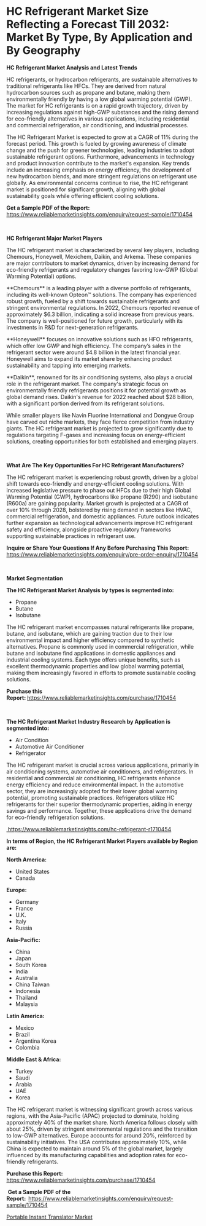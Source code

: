 <p><h1>HC Refrigerant Market Size Reflecting a Forecast Till 2032: Market By Type, By Application and By Geography</h1></p><p><strong>HC Refrigerant Market Analysis and Latest Trends</strong></p>
<p><p>HC refrigerants, or hydrocarbon refrigerants, are sustainable alternatives to traditional refrigerants like HFCs. They are derived from natural hydrocarbon sources such as propane and butane, making them environmentally friendly by having a low global warming potential (GWP). The market for HC refrigerants is on a rapid growth trajectory, driven by increasing regulations against high-GWP substances and the rising demand for eco-friendly alternatives in various applications, including residential and commercial refrigeration, air conditioning, and industrial processes.</p><p>The HC Refrigerant Market is expected to grow at a CAGR of 11% during the forecast period. This growth is fueled by growing awareness of climate change and the push for greener technologies, leading industries to adopt sustainable refrigerant options. Furthermore, advancements in technology and product innovation contribute to the market's expansion. Key trends include an increasing emphasis on energy efficiency, the development of new hydrocarbon blends, and more stringent regulations on refrigerant use globally. As environmental concerns continue to rise, the HC refrigerant market is positioned for significant growth, aligning with global sustainability goals while offering efficient cooling solutions.</p></p>
<p><strong>Get a Sample PDF of the Report:&nbsp;</strong> <a href="https://www.reliablemarketinsights.com/enquiry/request-sample/1710454?utm_campaign=3264&utm_medium=2&utm_source=Github&utm_content=ia&utm_term=27032025&utm_id=hc-refrigerant">https://www.reliablemarketinsights.com/enquiry/request-sample/1710454</a></p>
<p>&nbsp;</p>
<p><strong>HC Refrigerant Major Market Players</strong></p>
<p><p>The HC refrigerant market is characterized by several key players, including Chemours, Honeywell, Mexichem, Daikin, and Arkema. These companies are major contributors to market dynamics, driven by increasing demand for eco-friendly refrigerants and regulatory changes favoring low-GWP (Global Warming Potential) options.</p><p>**Chemours** is a leading player with a diverse portfolio of refrigerants, including its well-known Opteon™ solutions. The company has experienced robust growth, fueled by a shift towards sustainable refrigerants and stringent environmental regulations. In 2022, Chemours reported revenue of approximately $6.3 billion, indicating a solid increase from previous years. The company is well-positioned for future growth, particularly with its investments in R&D for next-generation refrigerants.</p><p>**Honeywell** focuses on innovative solutions such as HFO refrigerants, which offer low GWP and high efficiency. The company’s sales in the refrigerant sector were around $4.8 billion in the latest financial year. Honeywell aims to expand its market share by enhancing product sustainability and tapping into emerging markets.</p><p>**Daikin**, renowned for its air conditioning systems, also plays a crucial role in the refrigerant market. The company's strategic focus on environmentally friendly refrigerants positions it for potential growth as global demand rises. Daikin's revenue for 2022 reached about $28 billion, with a significant portion derived from its refrigerant solutions.</p><p>While smaller players like Navin Fluorine International and Dongyue Group have carved out niche markets, they face fierce competition from industry giants. The HC refrigerant market is projected to grow significantly due to regulations targeting F-gases and increasing focus on energy-efficient solutions, creating opportunities for both established and emerging players.</p></p>
<p>&nbsp;</p>
<p><strong>What Are The Key Opportunities For HC Refrigerant Manufacturers?</strong></p>
<p><p>The HC refrigerant market is experiencing robust growth, driven by a global shift towards eco-friendly and energy-efficient cooling solutions. With increased legislative pressure to phase out HFCs due to their high Global Warming Potential (GWP), hydrocarbons like propane (R290) and isobutane (R600a) are gaining popularity. Market growth is projected at a CAGR of over 10% through 2028, bolstered by rising demand in sectors like HVAC, commercial refrigeration, and domestic appliances. Future outlook indicates further expansion as technological advancements improve HC refrigerant safety and efficiency, alongside proactive regulatory frameworks supporting sustainable practices in refrigerant use.</p></p>
<p><strong>Inquire or Share Your Questions If Any Before Purchasing This Report:</strong> <a href="https://www.reliablemarketinsights.com/enquiry/pre-order-enquiry/1710454?utm_campaign=3264&utm_medium=2&utm_source=Github&utm_content=ia&utm_term=27032025&utm_id=hc-refrigerant">https://www.reliablemarketinsights.com/enquiry/pre-order-enquiry/1710454</a></p>
<p>&nbsp;</p>
<p><strong>Market Segmentation</strong></p>
<p><strong>The HC Refrigerant Market Analysis by types is segmented into:</strong></p>
<p><ul><li>Propane</li><li>Butane</li><li>Isobutane</li></ul></p>
<p><p>The HC refrigerant market encompasses natural refrigerants like propane, butane, and isobutane, which are gaining traction due to their low environmental impact and higher efficiency compared to synthetic alternatives. Propane is commonly used in commercial refrigeration, while butane and isobutane find applications in domestic appliances and industrial cooling systems. Each type offers unique benefits, such as excellent thermodynamic properties and low global warming potential, making them increasingly favored in efforts to promote sustainable cooling solutions.</p></p>
<p><strong>Purchase this Report:&nbsp;</strong><a href="https://www.reliablemarketinsights.com/purchase/1710454?utm_campaign=3264&utm_medium=2&utm_source=Github&utm_content=ia&utm_term=27032025&utm_id=hc-refrigerant">https://www.reliablemarketinsights.com/purchase/1710454</a></p>
<p>&nbsp;</p>
<p><strong>The HC Refrigerant Market Industry Research by Application is segmented into:</strong></p>
<p><ul><li>Air Condition</li><li>Automotive Air Conditioner</li><li>Refrigerator</li></ul></p>
<p><p>The HC refrigerant market is crucial across various applications, primarily in air conditioning systems, automotive air conditioners, and refrigerators. In residential and commercial air conditioning, HC refrigerants enhance energy efficiency and reduce environmental impact. In the automotive sector, they are increasingly adopted for their lower global warming potential, promoting sustainable practices. Refrigerators utilize HC refrigerants for their superior thermodynamic properties, aiding in energy savings and performance. Together, these applications drive the demand for eco-friendly refrigeration solutions.</p></p>
<p><a href="https://www.reliablemarketinsights.com/hc-refrigerant-r1710454?utm_campaign=3264&utm_medium=2&utm_source=Github&utm_content=ia&utm_term=27032025&utm_id=hc-refrigerant">&nbsp;https://www.reliablemarketinsights.com/hc-refrigerant-r1710454</a></p>
<p><strong>In terms of Region, the HC Refrigerant Market Players available by Region are:</strong></p>
<p>
    <p> <strong> North America: </strong>
        <ul>
            <li>United States</li>
            <li>Canada</li>
        </ul>
        </p> 
    <p> <strong> Europe: </strong>
        <ul>
            <li>Germany</li>
            <li>France</li>
            <li>U.K.</li>
            <li>Italy</li>
            <li>Russia</li>
        </ul>
        </p> 
    <p> <strong> Asia-Pacific: </strong>
        <ul>
            <li>China</li>
            <li>Japan</li>
            <li>South Korea</li>
            <li>India</li>
            <li>Australia</li>
            <li>China Taiwan</li>
            <li>Indonesia</li>
            <li>Thailand</li>
            <li>Malaysia</li>
        </ul>
        </p> 
    <p> <strong> Latin America: </strong>
        <ul>
            <li>Mexico</li>
            <li>Brazil</li>
            <li>Argentina Korea</li>
            <li>Colombia</li>
        </ul>
        </p> 
    <p> <strong> Middle East & Africa: </strong>
        <ul>
            <li>Turkey</li>
            <li>Saudi</li>
            <li>Arabia</li>
            <li>UAE</li>
            <li>Korea</li>
        </ul>
    </p>
    </p>
<p><p>The HC refrigerant market is witnessing significant growth across various regions, with the Asia-Pacific (APAC) projected to dominate, holding approximately 40% of the market share. North America follows closely with about 25%, driven by stringent environmental regulations and the transition to low-GWP alternatives. Europe accounts for around 20%, reinforced by sustainability initiatives. The USA contributes approximately 10%, while China is expected to maintain around 5% of the global market, largely influenced by its manufacturing capabilities and adoption rates for eco-friendly refrigerants.</p></p>
<p><strong>Purchase this Report: </strong><a href="https://www.reliablemarketinsights.com/purchase/1710454?utm_campaign=3264&utm_medium=2&utm_source=Github&utm_content=ia&utm_term=27032025&utm_id=hc-refrigerant">https://www.reliablemarketinsights.com/purchase/1710454</a></p>
<p>&nbsp;<strong>Get a Sample PDF of the Report:&nbsp;&nbsp;</strong><a href="https://www.reliablemarketinsights.com/enquiry/request-sample/1710454?utm_campaign=3264&utm_medium=2&utm_source=Github&utm_content=ia&utm_term=27032025&utm_id=hc-refrigerant">https://www.reliablemarketinsights.com/enquiry/request-sample/1710454</a></p>
<p><strong></strong></p>
<p><p><a href="https://github.com/baheraennika/Market-Research-Report-List-1/blob/main/portable-instant-translator-market.md?utm_campaign=3264&utm_medium=2&utm_source=Github&utm_content=ia&utm_term=27032025&utm_id=hc-refrigerant">Portable Instant Translator Market</a></p></p>